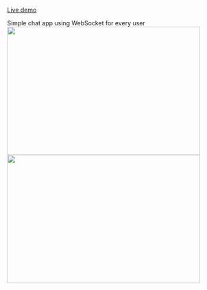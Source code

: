 [Live demo](https://chatapp.zuk14.repl.co)

Simple chat app using WebSocket for every user<br>
<img src="https://i.ibb.co/V3rQkRV/1.png" width="450" height="300">
<img src="https://i.ibb.co/VJLYv1r/2.png" width="450" height="300">

